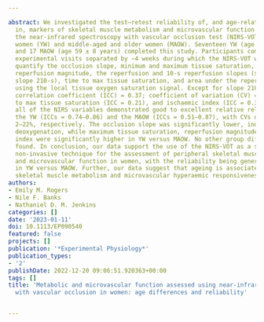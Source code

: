 ---
abstract: We investigated the test–retest reliability of, and age-related differences
  in, markers of skeletal muscle metabolism and microvascular function derived from
  the near-infrared spectroscopy with vascular occlusion test (NIRS-VOT) in younger
  women (YW) and middle-aged and older women (MAOW). Seventeen YW (age 23 ± 4 years)
  and 17 MAOW (age 59 ± 8 years) completed this study. Participants completed identical
  experimental visits separated by ∼4 weeks during which the NIRS-VOT was used to
  quantify the occlusion slope, minimum and maximum tissue saturation, ischaemic index,
  reperfusion magnitude, the reperfusion and 10-s reperfusion slopes (slope 2 and
  slope 210-s), time to max tissue saturation, and area under the reperfusion curve
  using the local tissue oxygen saturation signal. Except for slope 210-s (intraclass
  correlation coefficient (ICC) = 0.37; coefficient of variation (CV) = 31%), time
  to max tissue saturation (ICC = 0.21), and ischaemic index (ICC = 0.37) for MAOW,
  all of the NIRS variables demonstrated good to excellent relative reliability for
  the YW (ICCs = 0.74–0.86) and the MAOW (ICCs = 0.51–0.87), with CVs of 2–21% and
  2–22%, respectively. The occlusion slope was significantly lower, indicating accelerated
  deoxygenation, while maximum tissue saturation, reperfusion magnitude, and ischaemic
  index were significantly higher in YW versus MAOW. No other group differences were
  found. In conclusion, our data support the use of the NIRS-VOT as a simple, reliable,
  non-invasive technique for the assessment of peripheral skeletal muscle metabolism
  and microvascular function in women, with the reliability being generally greater
  in YW versus MAOW. Further, our data suggest that ageing is associated with lower
  skeletal muscle metabolism and microvascular hyperaemic responsiveness in women.
authors:
- Emily M. Rogers
- Nile F. Banks
- Nathaniel D. M. Jenkins
categories: []
date: '2023-01-11'
doi: 10.1113/EP090540
featured: false
projects: []
publication: '*Experimental Physiology*'
publication_types:
- '2'
publishDate: 2022-12-20 09:06:51.920363+00:00
tags: []
title: 'Metabolic and microvascular function assessed using near‐infrared spectroscopy
  with vascular occlusion in women: age differences and reliability'

---
